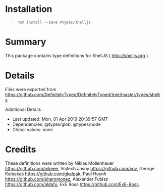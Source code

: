 # Installation
> `npm install --save @types/shelljs`

# Summary
This package contains type definitions for ShellJS ( http://shelljs.org ).

# Details
Files were exported from https://github.com/DefinitelyTyped/DefinitelyTyped/tree/master/types/shelljs

Additional Details
 * Last updated: Mon, 01 Apr 2019 20:39:57 GMT
 * Dependencies: @types/glob, @types/node
 * Global values: none

# Credits
These definitions were written by Niklas Mollenhauer <https://github.com/nikeee>, Vojtech Jasny <https://github.com/voy>, George Kalpakas <https://github.com/gkalpak>, Paul Huynh <https://github.com/pheromonez>, Alexander Futász <https://github.com/aldafu>, ExE Boss <https://github.com/ExE-Boss>.
